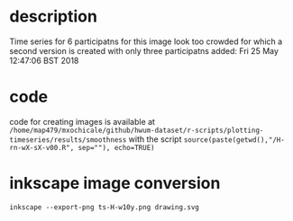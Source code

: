 

# description
Time series for 6 participatns for this image look too crowded
for which a second version is created with only three participatns
added: Fri 25 May 12:47:06 BST 2018


# code
code for creating images is available at 
`/home/map479/mxochicale/github/hwum-dataset/r-scripts/plotting-timeseries/results/smoothness`
with the script
`source(paste(getwd(),"/H-rn-wX-sX-v00.R", sep=""), echo=TRUE)`


# inkscape image conversion

```
inkscape --export-png ts-H-w10y.png drawing.svg
```



